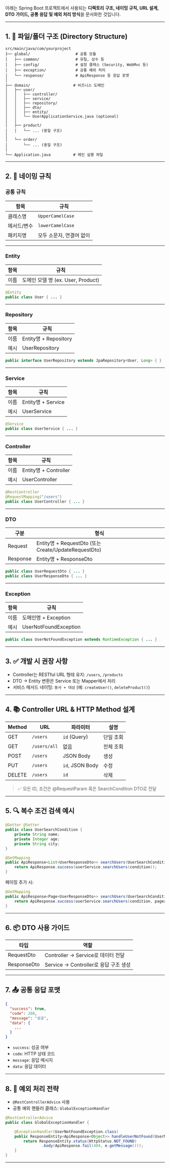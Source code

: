 아래는 Spring Boot 프로젝트에서 사용되는 **디렉토리 구조, 네이밍 규칙, URL 설계, DTO 가이드, 공통 응답 및 예외 처리 방식**을 문서화한 것입니다.

---

## 1. 📂 파일/폴더 구조 (Directory Structure)

```
src/main/java/com/yourproject
├── global/                    # 공통 모듈
│   ├── common/                # 유틸, 상수 등
│   ├── config/                # 설정 클래스 (Security, WebMvc 등)
│   ├── exception/             # 공통 예외 처리
│   └── response/              # ApiResponse 등 응답 포맷
│
├── domain/                   # 비즈니스 도메인
│   ├── user/
│   │   ├── controller/
│   │   ├── service/
│   │   ├── repository/
│   │   ├── dto/
│   │   ├── entity/
│   │   └── UserApplicationService.java (optional)
│   │
│   ├── product/
│   │   └── ... (동일 구조)
│
│   └── order/
│       └── ... (동일 구조)
│
└── Application.java          # 메인 실행 파일

```

---

## 2. 📌 네이밍 규칙

### 공통 규칙

|항목|규칙|
|---|---|
|클래스명|`UpperCamelCase`|
|메서드/변수|`lowerCamelCase`|
|패키지명|모두 소문자, 연결어 없이|

---

### Entity

|항목|규칙|
|---|---|
|이름|도메인 모델 명 (ex. User, Product)|

```java
@Entity
public class User { ... }

```

---

### Repository

|항목|규칙|
|---|---|
|이름|Entity명 + Repository|
|예시|UserRepository|

```java
public interface UserRepository extends JpaRepository<User, Long> { }

```

---

### Service

|항목|규칙|
|---|---|
|이름|Entity명 + Service|
|예시|UserService|

```java
@Service
public class UserService { ... }

```

---

### Controller

|항목|규칙|
|---|---|
|이름|Entity명 + Controller|
|예시|UserController|

```java
@RestController
@RequestMapping("/users")
public class UserController { ... }

```

---

### DTO

|구분|형식|
|---|---|
|Request|Entity명 + RequestDto (또는 Create/UpdateRequestDto)|
|Response|Entity명 + ResponseDto|

```java
public class UserRequestDto { ... }
public class UserResponseDto { ... }

```

---

### Exception

|항목|규칙|
|---|---|
|이름|도메인명 + Exception|
|예시|UserNotFoundException|

```java
public class UserNotFoundException extends RuntimeException { ... }

```

---

## 3. ✅ 개발 시 권장 사항

- Controller는 RESTful URL 형태 유지: `/users`, `/products`
- DTO → Entity 변환은 Service 또는 Mapper에서 처리
- 서비스 메서드 네이밍: `동사 + 대상` (예: `createUser()`, `deleteProduct()`)

---

## 4. 📚 Controller URL & HTTP Method 설계

|Method|URL|파라미터|설명|
|---|---|---|---|
|GET|`/users`|`id` (Query)|단일 조회|
|GET|`/users/all`|없음|전체 조회|
|POST|`/users`|JSON Body|생성|
|PUT|`/users`|`id`, JSON Body|수정|
|DELETE|`/users`|`id`|삭제|

> ✅ 모든 ID, 조건은 @RequestParam 혹은 SearchCondition DTO로 전달

---

## 5. 🔍 복수 조건 검색 예시

```java
@Getter @Setter
public class UserSearchCondition {
    private String name;
    private Integer age;
    private String city;
}

```

```java
@GetMapping
public ApiResponse<List<UserResponseDto>> searchUsers(UserSearchCondition condition) {
    return ApiResponse.success(userService.searchUsers(condition));
}

```

페이징 추가 시:

```java
@GetMapping
public ApiResponse<Page<UserResponseDto>> searchUsers(UserSearchCondition condition, Pageable pageable) {
    return ApiResponse.success(userService.searchUsers(condition, pageable));
}

```

---

## 6. 📦 DTO 사용 가이드

|타입|역할|
|---|---|
|RequestDto|Controller → Service로 데이터 전달|
|ResponseDto|Service → Controller로 응답 구조 생성|

---

## 7. 📤 공통 응답 포맷

```json
{
  "success": true,
  "code": 200,
  "message": "성공",
  "data": {
    ...
  }
}

```

- `success`: 성공 여부
- `code`: HTTP 상태 코드
- `message`: 응답 메시지
- `data`: 응답 데이터

---

## 8. 🚨 예외 처리 전략

- `@RestControllerAdvice` 사용
- 공통 예외 핸들러 클래스: `GlobalExceptionHandler`

```java
@RestControllerAdvice
public class GlobalExceptionHandler {

    @ExceptionHandler(UserNotFoundException.class)
    public ResponseEntity<ApiResponse<Object>> handleUserNotFound(UserNotFoundException e) {
        return ResponseEntity.status(HttpStatus.NOT_FOUND)
                .body(ApiResponse.fail(404, e.getMessage()));
    }
}

```

---
